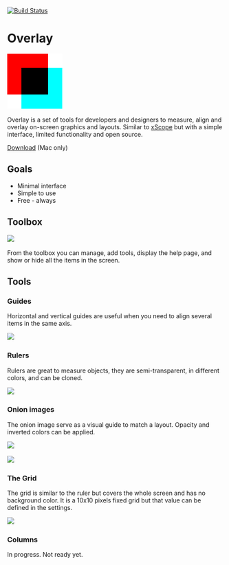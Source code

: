 [![Build Status](https://travis-ci.org/singuerinc/overlay.svg?branch=master)](https://travis-ci.org/singuerinc/overlay)

# Overlay

![](resources/icons/128x128.png)

Overlay is a set of tools for developers and designers to measure, align and overlay on-screen graphics and layouts. Similar to [xScope](https://xscopeapp.com/) but with a simple interface, limited functionality and open source.

[Download](https://github.com/singuerinc/overlay/releases) (Mac only)

## Goals

- Minimal interface
- Simple to use
- Free - always

## Toolbox

![](resources/images/toolbox.png)

From the toolbox you can manage, add tools, display the help page, and show or hide all the items in the screen.

## Tools

### Guides

Horizontal and vertical guides are useful when you need to align several items in the same axis.

![](resources/images/guides.png)

### Rulers

Rulers are great to measure objects, they are semi-transparent, in different colors, and can be cloned.

![](resources/images/rulers.png)

### Onion images

The onion image serve as a visual guide to match a layout. Opacity and inverted colors can be applied.

![](resources/images/inverted-only.png)

![](resources/images/inverted-browser.png)

### The Grid

The grid is similar to the ruler but covers the whole screen and has no background color. It is a 10x10 pixels fixed grid but that value can be defined in the settings.

![](resources/images/grid.png)

### Columns

In progress. Not ready yet.
